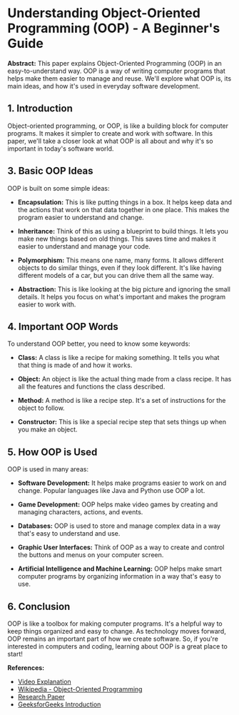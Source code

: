 # Understanding Object-Oriented Programming (OOP) - A Beginner's Guide

**Abstract:**
This paper explains Object-Oriented Programming (OOP) in an easy-to-understand way. OOP is a way of writing computer programs that helps make them easier to manage and reuse. We'll explore what OOP is, its main ideas, and how it's used in everyday software development.

## 1. Introduction
Object-oriented programming, or OOP, is like a building block for computer programs. It makes it simpler to create and work with software. In this paper, we'll take a closer look at what OOP is all about and why it's so important in today's software world.

## 3. Basic OOP Ideas
OOP is built on some simple ideas:

- **Encapsulation:** This is like putting things in a box. It helps keep data and the actions that work on that data together in one place. This makes the program easier to understand and change.

- **Inheritance:** Think of this as using a blueprint to build things. It lets you make new things based on old things. This saves time and makes it easier to understand and manage your code.

- **Polymorphism:** This means one name, many forms. It allows different objects to do similar things, even if they look different. It's like having different models of a car, but you can drive them all the same way.

- **Abstraction:** This is like looking at the big picture and ignoring the small details. It helps you focus on what's important and makes the program easier to work with.

## 4. Important OOP Words
To understand OOP better, you need to know some keywords:

- **Class:** A class is like a recipe for making something. It tells you what that thing is made of and how it works.

- **Object:** An object is like the actual thing made from a class recipe. It has all the features and functions the class described.

- **Method:** A method is like a recipe step. It's a set of instructions for the object to follow.

- **Constructor:** This is like a special recipe step that sets things up when you make an object.

## 5. How OOP is Used
OOP is used in many areas:

- **Software Development:** It helps make programs easier to work on and change. Popular languages like Java and Python use OOP a lot.

- **Game Development:** OOP helps make video games by creating and managing characters, actions, and events.

- **Databases:** OOP is used to store and manage complex data in a way that's easy to understand and use.

- **Graphic User Interfaces:** Think of OOP as a way to create and control the buttons and menus on your computer screen.

- **Artificial Intelligence and Machine Learning:** OOP helps make smart computer programs by organizing information in a way that's easy to use.

## 6. Conclusion
OOP is like a toolbox for making computer programs. It's a helpful way to keep things organized and easy to change. As technology moves forward, OOP remains an important part of how we create software. So, if you're interested in computers and coding, learning about OOP is a great place to start!

**References:**
- [Video Explanation](https://youtu.be/bYOeUrqIXOM?si=q_LpfBAFXJJmseBl)
- [Wikipedia - Object-Oriented Programming](https://en.wikipedia.org/wiki/Object-oriented_programming)
- [Research Paper](https://www.irjet.net/archives/V7/i10/IRJET-V7I10247.pdf)
- [GeeksforGeeks Introduction](https://www.geeksforgeeks.org/introduction-of-object-oriented-programming/)
